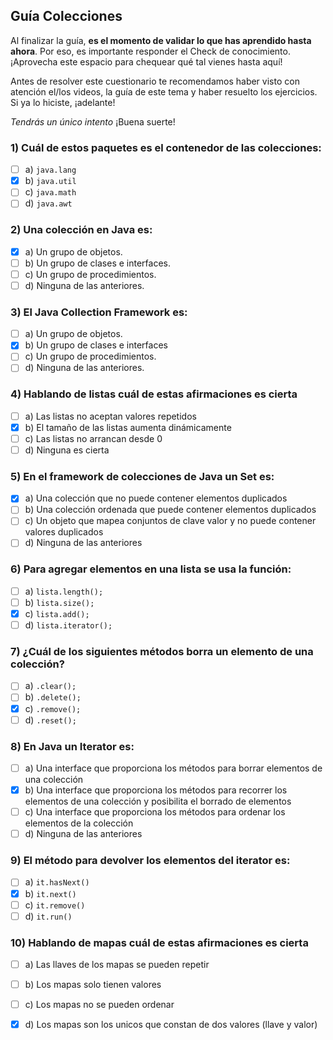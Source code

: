 ## Guía Colecciones

Al finalizar la guía, **es el momento de validar lo que has aprendido hasta ahora**. Por eso, es importante responder el Check de conocimiento. ¡Aprovecha este espacio para chequear qué tal vienes hasta aquí!

Antes de resolver este cuestionario te recomendamos haber visto con atención
el/los videos, la guía de este tema y haber resuelto los ejercicios. Si
ya lo hiciste, ¡adelante!

_Tendrás un único intento_
¡Buena suerte!

### 1) Cuál de estos paquetes es el contenedor de las colecciones:

- [ ] a) `java.lang`
- [X] b) `java.util`
- [ ] c) `java.math`
- [ ] d) `java.awt`

### 2) Una colección en Java es:

- [X] a) Un grupo de objetos.
- [ ] b) Un grupo de clases e interfaces.
- [ ] c) Un grupo de procedimientos.
- [ ] d) Ninguna de las anteriores.

### 3) El Java Collection Framework es:

- [ ] a) Un grupo de objetos.
- [X] b) Un grupo de clases e interfaces
- [ ] c) Un grupo de procedimientos.
- [ ] d) Ninguna de las anteriores.

### 4) Hablando de listas cuál de estas afirmaciones es cierta

- [ ] a) Las listas no aceptan valores repetidos
- [X] b) El tamaño de las listas aumenta dinámicamente
- [ ] c) Las listas no arrancan desde 0
- [ ] d) Ninguna es cierta 

### 5) En el framework de colecciones de Java un Set es:

- [X] a) Una colección que no puede contener elementos duplicados
- [ ] b) Una colección ordenada que puede contener elementos duplicados
- [ ] c) Un objeto que mapea conjuntos de clave valor y no puede contener valores duplicados
- [ ] d) Ninguna de las anteriores

### 6) Para agregar elementos en una lista se usa la función:

- [ ] a) `lista.length();`
- [ ] b) `lista.size();`
- [X] c) `lista.add();`
- [ ] d) `lista.iterator();`

### 7) ¿Cuál de los siguientes métodos borra un elemento de una colección?

- [ ] a) `.clear();`
- [ ] b) `.delete();`
- [X] c) `.remove();`
- [ ] d) `.reset();`

### 8) En Java un Iterator es:

- [ ] a) Una interface que proporciona los métodos para borrar elementos de una colección
- [X] b) Una interface que proporciona los métodos para recorrer los elementos de una colección y posibilita el borrado de elementos
- [ ] c) Una interface que proporciona los métodos para ordenar los elementos de la colección
- [ ] d) Ninguna de las anteriores

### 9) El método para devolver los elementos del iterator es:

- [ ] a) `it.hasNext()`
- [X] b) `it.next()`
- [ ] c) `it.remove()`
- [ ] d) `it.run()`

### 10) Hablando de mapas cuál de estas afirmaciones es cierta

- [ ] a) Las llaves de los mapas se pueden repetir
- [ ] b) Los mapas solo tienen valores
- [ ] c) Los mapas no se pueden ordenar
- [X] d) Los mapas son los unicos que constan de dos valores (llave y valor)



